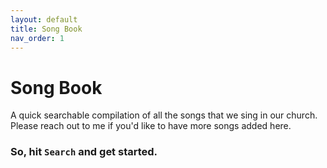 ```yaml
---
layout: default
title: Song Book
nav_order: 1
---
```

# Song Book
A quick searchable compilation of all the songs that we sing in our church. 
Please reach out to me if you'd like to have more songs added here. 

### So, hit `Search` and get started.
